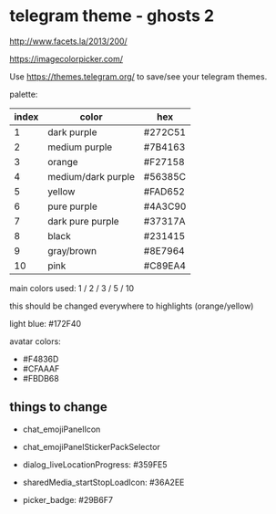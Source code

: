 # telegram theme - ghosts 2

http://www.facets.la/2013/200/

https://imagecolorpicker.com/

Use https://themes.telegram.org/ to save/see your telegram themes.

palette:

| index | color              | hex    |
| ----- | -----              | ---    |
| 1     | dark purple        | #272C51 |
| 2     | medium purple      | #7B4163 |
| 3     | orange             | #F27158 |
| 4     | medium/dark purple | #56385C |
| 5     | yellow             | #FAD652 |
| 6     | pure purple        | #4A3C90 |
| 7     | dark pure purple   | #37317A |
| 8     | black              | #231415 |
| 9     | gray/brown         | #8E7964 |
| 10    | pink               | #C89EA4 |

main colors used: 1 / 2 / 3 / 5 / 10

this should be changed everywhere to highlights (orange/yellow)

light blue: #172F40


avatar colors:
- #F4836D
- #CFAAAF
- #FBDB68


## things to change

- chat_emojiPanelIcon
- chat_emojiPanelStickerPackSelector

- dialog_liveLocationProgress: #359FE5
- sharedMedia_startStopLoadIcon: #36A2EE
- picker_badge: #29B6F7
